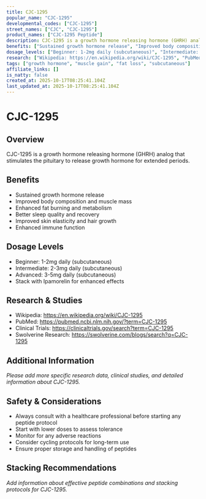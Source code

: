 ```yaml
---
title: CJC-1295
popular_name: "CJC-1295"
developmental_codes: ["CJC-1295"]
street_names: ["CJC", "CJC-1295"]
product_names: ["CJC-1295 Peptide"]
description: CJC-1295 is a growth hormone releasing hormone (GHRH) analog that stimulates the pituitary to release growth hormone for extended periods.
benefits: ["Sustained growth hormone release", "Improved body composition and muscle mass", "Enhanced fat burning and metabolism", "Better sleep quality and recovery", "Improved skin elasticity and hair growth", "Enhanced immune function"]
dosage_levels: ["Beginner: 1-2mg daily (subcutaneous)", "Intermediate: 2-3mg daily (subcutaneous)", "Advanced: 3-5mg daily (subcutaneous)", "Stack with Ipamorelin for enhanced effects"]
research: ["Wikipedia: https://en.wikipedia.org/wiki/CJC-1295", "PubMed: https://pubmed.ncbi.nlm.nih.gov/?term=CJC-1295", "Clinical Trials: https://clinicaltrials.gov/search?term=CJC-1295", "Swolverine Research: https://swolverine.com/blogs/search?q=CJC-1295"]
tags: ["growth hormone", "muscle gain", "fat loss", "subcutaneous"]
affiliate_links: []
is_natty: false
created_at: 2025-10-17T08:25:41.104Z
last_updated_at: 2025-10-17T08:25:41.104Z
---
```


# CJC-1295

## Overview
CJC-1295 is a growth hormone releasing hormone (GHRH) analog that stimulates the pituitary to release growth hormone for extended periods.

## Benefits
- Sustained growth hormone release
- Improved body composition and muscle mass
- Enhanced fat burning and metabolism
- Better sleep quality and recovery
- Improved skin elasticity and hair growth
- Enhanced immune function

## Dosage Levels
- Beginner: 1-2mg daily (subcutaneous)
- Intermediate: 2-3mg daily (subcutaneous)
- Advanced: 3-5mg daily (subcutaneous)
- Stack with Ipamorelin for enhanced effects

## Research & Studies
- Wikipedia: https://en.wikipedia.org/wiki/CJC-1295
- PubMed: https://pubmed.ncbi.nlm.nih.gov/?term=CJC-1295
- Clinical Trials: https://clinicaltrials.gov/search?term=CJC-1295
- Swolverine Research: https://swolverine.com/blogs/search?q=CJC-1295

## Additional Information
*Please add more specific research data, clinical studies, and detailed information about CJC-1295.*

## Safety & Considerations
- Always consult with a healthcare professional before starting any peptide protocol
- Start with lower doses to assess tolerance
- Monitor for any adverse reactions
- Consider cycling protocols for long-term use
- Ensure proper storage and handling of peptides

## Stacking Recommendations
*Add information about effective peptide combinations and stacking protocols for CJC-1295.*
